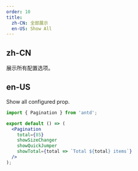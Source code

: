 ```yaml
---
order: 10
title:
  zh-CN: 全部展示
  en-US: Show All
---
```


## zh-CN

展示所有配置选项。

## en-US

Show all configured prop.

```jsx
import { Pagination } from 'antd';

export default () => (
  <Pagination
    total={85}
    showSizeChanger
    showQuickJumper
    showTotal={total => `Total ${total} items`}
  />
);
```
